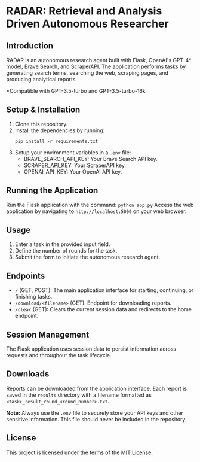 # RADAR: Retrieval and Analysis Driven Autonomous Researcher

## Introduction
RADAR is an autonomous research agent built with Flask, OpenAI's GPT-4* model, Brave Search, and ScraperAPI. The application performs tasks by generating search terms, searching the web, scraping pages, and producing analytical reports. 

*Compatible with GPT-3.5-turbo and GPT-3.5-turbo-16k

## Setup & Installation
1. Clone this repository.
2. Install the dependencies by running: 
    ```
    pip install -r requirements.txt
    ```
3. Setup your environment variables in a `.env` file:
    - BRAVE_SEARCH_API_KEY: Your Brave Search API key.
    - SCRAPER_API_KEY: Your ScraperAPI key.
    - OPENAI_API_KEY: Your OpenAI API key.

## Running the Application
Run the Flask application with the command:
    ```
    python app.py
    ```
Access the web application by navigating to `http://localhost:5000` on your web browser.

## Usage
1. Enter a task in the provided input field.
2. Define the number of rounds for the task.
3. Submit the form to initiate the autonomous research agent.

## Endpoints
- `/` (GET, POST): The main application interface for starting, continuing, or finishing tasks.
- `/download/<filename>` (GET): Endpoint for downloading reports.
- `/clear` (GET): Clears the current session data and redirects to the home endpoint.

## Session Management
The Flask application uses session data to persist information across requests and throughout the task lifecycle.

## Downloads
Reports can be downloaded from the application interface. Each report is saved in the `results` directory with a filename formatted as `<task>_result_round_<round_number>.txt`.

**Note:** Always use the `.env` file to securely store your API keys and other sensitive information. This file should never be included in the repository.

## License
This project is licensed under the terms of the [MIT License](./LICENSE).
